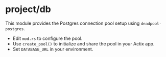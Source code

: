 # project/db

This module provides the Postgres connection pool setup using `deadpool-postgres`.

- Edit `mod.rs` to configure the pool.
- Use `create_pool()` to initialize and share the pool in your Actix app.
- Set `DATABASE_URL` in your environment.
